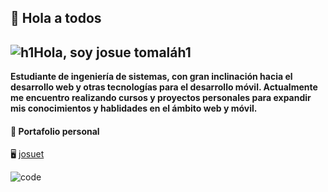 ## 👋 Hola a todos

![h1Hola, soy josue tomaláh1](https://user-images.githubusercontent.com/84942510/183240486-e7ec5ee7-4a14-49b7-a017-c97f3edb5c44.png)
---
**Estudiante de ingeniería de sistemas, con gran inclinación hacia el desarrollo web y otras tecnologías para el desarrollo móvil.
Actualmente me encuentro realizando cursos y proyectos personales para expandir mis conocimientos y hablidades en el ámbito web y móvil.**

#### 🔵 Portafolio personal
🖥️    [josuet](https://josuet.netlify.app/)

![code](https://user-images.githubusercontent.com/84942510/183242280-6c19b94c-e9fc-4894-a5f2-ba632063cdcf.png)
